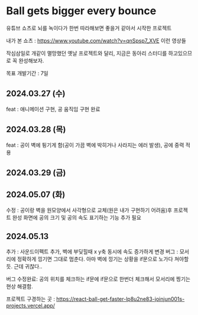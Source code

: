 # Ball gets bigger every bounce

유튜브 쇼츠로 뇌를 녹이다가 한번 따라해보면 좋을거 같아서 시작한 프로젝트

내가 본 쇼츠 :
https://www.youtube.com/watch?v=qnSpsp7_XVE
이런 영상들

작심삼일로 개같이 멸망했던 옛날 프로젝트와 달리, 지금은 동아리 스터디를 하고있으므로 꼭 완성해보자.

목표 개발기간 : 7일

## 2024.03.27 (수)

feat : 애니메이션 구현, 공 움직임 구현 완료

## 2024.03.28 (목)

feat : 공이 벽에 튕기게 함(공이 가끔 벽에 박히거나 사라지는 에러 발생), 공에 중력 적용

## 2024.03.29 (금)

## 2024.05.07 (화)

수정 : 공이랑 벽을 원모양에서 사각형으로 교체(원은 내가 구현하기 어려움)후 프로젝트 완성
화면에 공의 크기 및 공의 속도 표기하는 기능 추가 필요

## 2024.05.13

추가 : 사운드이펙트 추가, 벽에 부딪힐때 x y축 동시에 속도 증가하게 변경
버그 : 모서리에 정확하게 낑기면 그대로 멈춘다. 아마 벽에 낑기는 상황을 if문으로 노가다 쳐야할듯. 근데 귀찮다..

버그 수정완료: 공의 위치를 체크하는 if문에 if문으로 한번더 체크해서 모서리에 찡기는 현상 해결함.

프로젝트 구경하는 곳 : 
https://react-ball-get-faster-lp8u2ne83-joinjun001s-projects.vercel.app/
